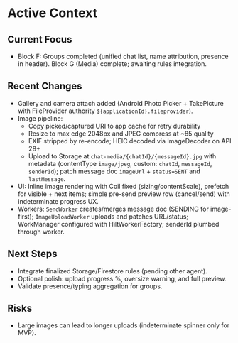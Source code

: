 # Active Context

## Current Focus
- Block F: Groups completed (unified chat list, name attribution, presence in header). Block G (Media) complete; awaiting rules integration.

## Recent Changes
- Gallery and camera attach added (Android Photo Picker + TakePicture with FileProvider authority `${applicationId}.fileprovider`).
- Image pipeline:
  - Copy picked/captured URI to app cache for retry durability
  - Resize to max edge 2048px and JPEG compress at ~85 quality
  - EXIF stripped by re-encode; HEIC decoded via ImageDecoder on API 28+
  - Upload to Storage at `chat-media/{chatId}/{messageId}.jpg` with metadata (contentType `image/jpeg`, custom: `chatId`, `messageId`, `senderId`); patch message doc `imageUrl` + `status=SENT` and `lastMessage`.
- UI: Inline image rendering with Coil fixed (sizing/contentScale), prefetch for visible + next items; simple pre-send preview row (cancel/send) with indeterminate progress UX.
- Workers: `SendWorker` creates/merges message doc (SENDING for image-first); `ImageUploadWorker` uploads and patches URL/status; WorkManager configured with HiltWorkerFactory; senderId plumbed through worker.

## Next Steps
- Integrate finalized Storage/Firestore rules (pending other agent).
- Optional polish: upload progress %, oversize warning, and full preview.
- Validate presence/typing aggregation for groups.

## Risks
- Large images can lead to longer uploads (indeterminate spinner only for MVP).

